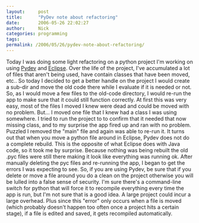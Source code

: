 ```yaml
---
layout:     post
title:      "PyDev note about refactoring"
date:       2006-05-26 22:02:27
author:     Nick
categories: programming
tags:  
permalink: /2006/05/26/pydev-note-about-refactoring/
---
```

Today I was doing some light refactoring on a python project I'm working on using [Pydev](http://pydev.sourceforge.net/) and [Eclipse](http://www.eclipse.org/). Over the life of the project, I've accumulated a lot of files that aren't being used, have contain classes that have been moved, etc.. So today I decided to get a better handle on the project I would create a sub-dir and move the old code there while I evaluate if it is needed or not. So, as I would move a few files to the old-code directory, I would re-run the app to make sure that it could still function correctly. At first this was very easy, most of the files I moved I knew were dead and could be moved with no problem. But... I moved one file that I knew had a class I was using somewhere. I tried to run the project to to confirm that it needed that now missing class, and to my surprise the app fired up and ran with no problem. Puzzled I removed the "main" file and again was able to re-run it. It turns out that when you move a python file around in Eclipse, Pydev does not do a complete rebuild. This is the opposite of what Eclipse does with Java code, so it took me by surprise. Because nothing was being rebuilt the old .pyc files were still there making it look like everything was running ok. After manually deleting the pyc files and re-running the app, I began to get the errors I was expecting to see. So, if you are using Pydev, be sure that if you delete or move a file around you do a clean on the project otherwise you will be lulled into a false sense of security. I'm sure there's a command-line switch for python that will force it to recompile everything every time the app is run, but I'm not sure that is a good idea. A large project could incur a large overhead. Plus since this "error" only occurs when a file is moved (which probably doesn't happen too often once a project hits a certain stage), if a file is edited and saved, it gets recompiled automatically.
